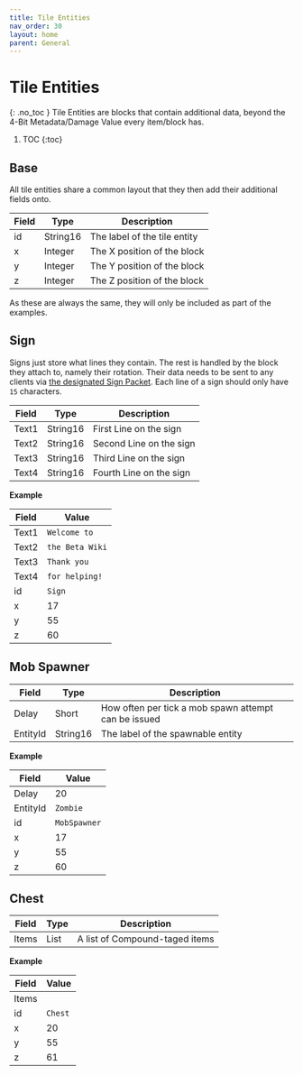 ```yaml
---
title: Tile Entities
nav_order: 30
layout: home
parent: General
---
```


# Tile Entities
{: .no_toc }
Tile Entities are blocks that contain additional data, beyond the 4-Bit Metadata/Damage Value every item/block has.

1. TOC
{:toc}

## Base
All tile entities share a common layout that they then add their additional fields onto.


| Field            | Type     | Description                           |
| ---------------- | -------- | ------------------------------------- |
| id           | String16     | The label of the tile entity |
| x           | Integer     | The X position of the block |
| y           | Integer     | The Y position of the block |
| z           | Integer     | The Z position of the block |

As these are always the same, they will only be included as part of the examples.

## Sign
Signs just store what lines they contain. The rest is handled by the block they attach to, namely their rotation. Their data needs to be sent to any clients via [the designated Sign Packet](../networking/packets/130-sign). Each line of a sign should only have `15` characters. 

| Field    | Type     | Description             |
| -------- | -------- | ----------------------- |
| Text1    | String16 | First Line on the sign  |
| Text2    | String16 | Second Line on the sign |
| Text3    | String16 | Third Line on the sign  |
| Text4    | String16 | Fourth Line on the sign |

**Example**

| Field | Value | 
| --- | --- |
| Text1 | `Welcome to` |
| Text2 | `the Beta Wiki` |
| Text3 | `Thank you` |
| Text4 | `for helping!` |
| id | `Sign` |
| x | 17 |
| y | 55 |
| z | 60 |

## Mob Spawner

| Field    | Type     | Description                           |
| -------- | -------- | ------------------------------------- |
| Delay    | Short    | How often per tick a mob spawn attempt can be issued |
| EntityId | String16 | The label of the spawnable entity      |

**Example**

| Field | Value | 
| --- | --- |
| Delay | 20 |
| EntityId | `Zombie` |
| id | `MobSpawner` |
| x | 17 |
| y | 55 |
| z | 60 |

## Chest

| Field | Type  | Description                    |
| ----- | ----- | ------------------------------ |
| Items | List  | A list of Compound-taged items |

**Example**

| Field | Value | 
| --- | --- |
| Items | |
| id | `Chest` |
| x | 20 |
| y | 55 |
| z | 61 |
